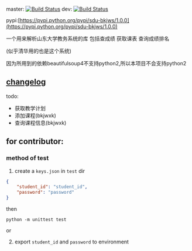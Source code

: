 master: [![Build Status](https://travis-ci.org/Trim21/sdu_bkjws.svg?branch=master)](https://travis-ci.org/Trim21/sdu_bkjws)
dev: [![Build Status](https://travis-ci.org/Trim21/sdu_bkjws.svg?branch=dev)](https://travis-ci.org/Trim21/sdu_bkjws)

pypi:[https://pypi.python.org/pypi/sdu-bkjws/1.0.0](https://pypi.python.org/pypi/sdu-bkjws/1.0.0)

一个用来解析山东大学教务系统的库 包括查成绩 获取课表 查询成绩排名

(似乎清华用的也是这个系统)

因为所用到的依赖beautifulsoup4不支持python2,所以本项目不会支持python2

## [changelog](https://github.com/Trim21/sdu_bkjws/blob/master/CHANGELOG.md#100-2017-07-03)

todo:
- 获取教学计划 
- 添加课程(bkjwxk)
- 查询课程信息(bkjwxk)

## for contributor:

### method of test
1. create a `keys.json` in `test` dir
```json
{
    "student_id": "student_id",
    "password": "password"
}
```

then 
```
python -m unittest test
```
or 

2. export `student_id` and `password` to environment